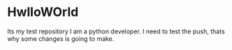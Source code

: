 # HwlloWOrld
Its my test repository
I am a python developer.
I need to test the push, thats why some changes is going to make.
